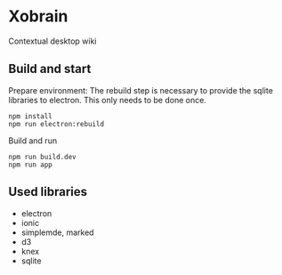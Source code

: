 # Xobrain

Contextual desktop wiki


## Build and start
Prepare environment: The rebuild step is necessary to provide the sqlite libraries to electron. This only needs to be done once.

```
npm install
npm run electron:rebuild
```

Build and run
```
npm run build.dev
npm run app
```


## Used libraries

* electron
* ionic
* simplemde, marked
* d3
* knex
* sqlite
